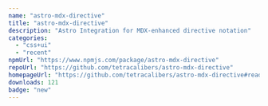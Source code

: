 ```yaml
---
name: "astro-mdx-directive"
title: "astro-mdx-directive"
description: "Astro Integration for MDX-enhanced directive notation"
categories:
  - "css+ui"
  - "recent"
npmUrl: "https://www.npmjs.com/package/astro-mdx-directive"
repoUrl: "https://github.com/tetracalibers/astro-mdx-directive"
homepageUrl: "https://github.com/tetracalibers/astro-mdx-directive#readme"
downloads: 121
badge: "new"
---
```

